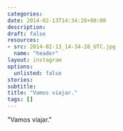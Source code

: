 ```yaml
---
categories:
date: 2014-02-13T14:34:28+00:00
description:
draft: false
resources:
- src: 2014-02-13_14-34-28_UTC.jpg
  name: "header"
layout: instagram
options:
  unlisted: false
stories:
subtitle:
title: "Vamos viajar."
tags: []
---
```


"Vamos viajar."

